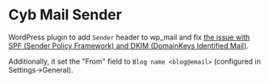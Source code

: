 # Cyb Mail Sender

WordPress plugin to add `Sender` header to wp_mail and fix [the issue with SPF (Sender Policy Framework) and DKIM (DomainKeys Identified Mail)](https://core.trac.wordpress.org/ticket/22837).

Additionally, it set the "From" field to `Blog name <blog@email>` (configured in Settings->General).
